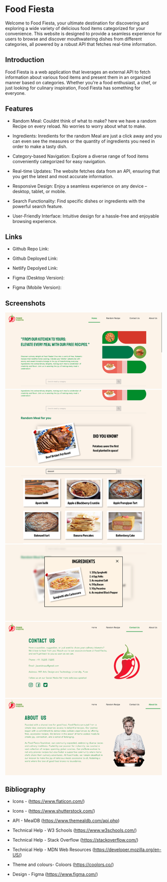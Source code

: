 
# Food Fiesta

Welcome to Food Fiesta, your ultimate destination for discovering and exploring a wide variety of delicious food items categorized for your convenience. This website is designed to provide a seamless experience for users to browse and discover mouthwatering dishes from different categories, all powered by a robust API that fetches real-time information.

## Introduction

Food Fiesta is a web application that leverages an external API to fetch information about various food items and present them in an organized manner based on categories. Whether you're a food enthusiast, a chef, or just looking for culinary inspiration, Food Fiesta has something for everyone.

## Features

- Random Meal: Couldnt think of what to make? here we have a random Recipe on every reload. No worries to worry about what to make.

- Ingredients: Inredients for the random Meal are just a click away and you can even see the measures or the quantity of ingredients you need in order to make a tasty dish.

- Category-based Navigation: Explore a diverse range of food items conveniently categorized for easy navigation.

- Real-time Updates: The website fetches data from an API, ensuring that you get the latest and most accurate information.

- Responsive Design: Enjoy a seamless experience on any device – desktop, tablet, or mobile.

- Search Functionality: Find specific dishes or ingredients with the powerful search feature.

- User-Friendly Interface: Intuitive design for a hassle-free and enjoyable browsing experience.

## Links

- Github Repo Link: 

- Github Deployed Link: 

- Netlify Depolyed Link: 

- Figma (Desktop Version):

- Figma (Mobile Version): 

## Screenshots

![Alt text](./Images/Screenshots/image.png)
![Alt text](./Images/Screenshots/image-1.png)
![Alt text](./Images/Screenshots/image-2.png)
![Alt text](./Images/Screenshots/image-3.png)
![Alt text](./Images/Screenshots/image-4.png)
![Alt text](./Images/Screenshots/image-5.png)

## Bibliography

- Icons - (https://www.flaticon.com/)

- Icons - (https://www.shutterstock.com/)

- API - MealDB (https://www.themealdb.com/api.php)

- Technical Help - W3 Schools (https://www.w3schools.com/)

- Technical Help - Stack Overflow (https://stackoverflow.com/)

- Technical Help - MDN Web Resources (https://developer.mozilla.org/en-US/)

- Theme and colours- Coloors (https://coolors.co/)

- Design - Figma (https://www.figma.com/)

